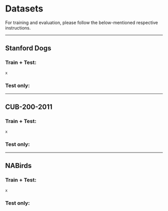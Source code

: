 # Datasets

For training and evaluation, please follow the below-mentioned respective instructions.


<hr />


## Stanford Dogs

### Train + Test:

```
x
```

### Test only:


<hr />


## CUB-200-2011

### Train + Test:

```
x
```

### Test only:


<hr />


## NABirds

### Train + Test:

```
x
```

### Test only:

